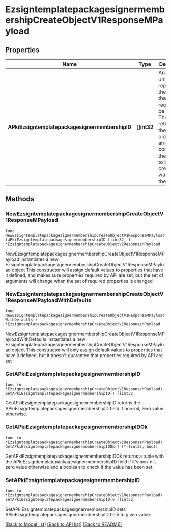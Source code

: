 # EzsigntemplatepackagesignermembershipCreateObjectV1ResponseMPayload

## Properties

Name | Type | Description | Notes
------------ | ------------- | ------------- | -------------
**APkiEzsigntemplatepackagesignermembershipID** | **[]int32** | An array of unique IDs representing the object that were requested to be created.  They are returned in the same order as the array containing the objects to be created that was sent in the request. | 

## Methods

### NewEzsigntemplatepackagesignermembershipCreateObjectV1ResponseMPayload

`func NewEzsigntemplatepackagesignermembershipCreateObjectV1ResponseMPayload(aPkiEzsigntemplatepackagesignermembershipID []int32, ) *EzsigntemplatepackagesignermembershipCreateObjectV1ResponseMPayload`

NewEzsigntemplatepackagesignermembershipCreateObjectV1ResponseMPayload instantiates a new EzsigntemplatepackagesignermembershipCreateObjectV1ResponseMPayload object
This constructor will assign default values to properties that have it defined,
and makes sure properties required by API are set, but the set of arguments
will change when the set of required properties is changed

### NewEzsigntemplatepackagesignermembershipCreateObjectV1ResponseMPayloadWithDefaults

`func NewEzsigntemplatepackagesignermembershipCreateObjectV1ResponseMPayloadWithDefaults() *EzsigntemplatepackagesignermembershipCreateObjectV1ResponseMPayload`

NewEzsigntemplatepackagesignermembershipCreateObjectV1ResponseMPayloadWithDefaults instantiates a new EzsigntemplatepackagesignermembershipCreateObjectV1ResponseMPayload object
This constructor will only assign default values to properties that have it defined,
but it doesn't guarantee that properties required by API are set

### GetAPkiEzsigntemplatepackagesignermembershipID

`func (o *EzsigntemplatepackagesignermembershipCreateObjectV1ResponseMPayload) GetAPkiEzsigntemplatepackagesignermembershipID() []int32`

GetAPkiEzsigntemplatepackagesignermembershipID returns the APkiEzsigntemplatepackagesignermembershipID field if non-nil, zero value otherwise.

### GetAPkiEzsigntemplatepackagesignermembershipIDOk

`func (o *EzsigntemplatepackagesignermembershipCreateObjectV1ResponseMPayload) GetAPkiEzsigntemplatepackagesignermembershipIDOk() (*[]int32, bool)`

GetAPkiEzsigntemplatepackagesignermembershipIDOk returns a tuple with the APkiEzsigntemplatepackagesignermembershipID field if it's non-nil, zero value otherwise
and a boolean to check if the value has been set.

### SetAPkiEzsigntemplatepackagesignermembershipID

`func (o *EzsigntemplatepackagesignermembershipCreateObjectV1ResponseMPayload) SetAPkiEzsigntemplatepackagesignermembershipID(v []int32)`

SetAPkiEzsigntemplatepackagesignermembershipID sets APkiEzsigntemplatepackagesignermembershipID field to given value.



[[Back to Model list]](../README.md#documentation-for-models) [[Back to API list]](../README.md#documentation-for-api-endpoints) [[Back to README]](../README.md)


